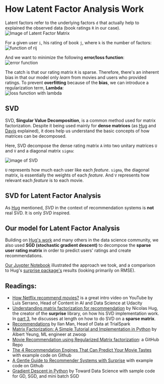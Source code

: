 # How Latent Factor Analysis Work

Latent factors refer to the underlying factors `d` that actually help to explained the observed data (book ratings `R` in our case).  
![Image of Latent Factor Matrix](https://static1.squarespace.com/static/51af568be4b0b9ab836e2474/t/590c6b44d1758ebf2c442418/1493986118765/)

For a given user `i`, his rating of book `j`, where `k` is the number of factors:  
![function of rij](https://static1.squarespace.com/static/51af568be4b0b9ab836e2474/t/590f79b086e6c025ede556e5/1494186471184/Screen+Shot+2017-05-07+at+2.18.33+PM.png)

And we want to minimize the following **error/loss function**:  
![error function](https://static1.squarespace.com/static/51af568be4b0b9ab836e2474/t/590f6913ebbd1a0ad37541b3/1494182166078/Screen+Shot+2017-05-07+at+2.28.17+PM.png)

The catch is that our rating matrix `R` is sparse. Therefore, there's an inherent bias in that our model only *learn* from movies and users who provided ratings. To prevent **overfitting** because of the **bias**, we can introduce a regularization term, **Lambda**:  
![loss function with lambda](https://static1.squarespace.com/static/51af568be4b0b9ab836e2474/t/590f6921f5e23141033c2260/1494186587114/)

## SVD
SVD, **Singular Value Decomposition**, is a common method used for matrix factorization. Despite it being used mainly for **dense matrices** (as [Hug][url_hug_p3] and [Davis](https://www.eecs.umich.edu/eecs/etc/events/showevent.cgi?1857) explained), it does help us understand the basic concepts of how matrices can be decomposed.

Here, SVD decompose the dense rating matrix `A` into two unitary matrices `U` and `V` and a diagonal matrix `sigma`:  

![image of SVD](https://cdn-images-1.medium.com/max/800/1*W4MnB2hyvgqedLmwJLrpqw.png)

`U` represents how much each user like each *feature*. `sigma`, the diagonal matrix, is essentially the weights of each *feature*. And `V` represents how relevant each *feature* is to each movie.

## SVD for Latent Factor Analysis
As [Hug][url_hug_p4] mentioned, *SVD* in the context of recommendation systems is **not** real SVD. It is only *SVD* inspired.

## Our model for Latent Factor Analysis
Building on [Hug's work][url_hug_p4] and many others in the data science community, we also used **SGD (stochastic gradient descent)** to decompose the **sparse user rating matrix** in order to predict users' ratings and create recommendations.

[Our Juypter Notebook]() illustrated the approach we took, and a comparison to Hug's [surprise package's][url_surprise] results (looking primarily on RMSE).

## Readings:
* [How Netflix recommend movies?](https://www.youtube.com/watch?v=ZspR5PZemcs&t=186s) is a great intro video on YouTube by Luis Serrano, Head of Content in AI and Data Science at Udacity
* [Understanding matrix factorization for recommendation](http://nicolas-hug.com/blog/matrix_facto_1) by Nicolas Hug, the creator of the **surprise** library, on how his SVD implementation work. In [part 3][url_hug_p3], he discusses at length on how to do SVD on a **sparse matrix**.
* [Recommendations](http://www.ilanman.io/blog/2017/5/7/recommendations) by Ilan Man, Head of Data at TrialSpark
* [Matrix Factorization: A Simple Tutorial and Implementation in Python](http://www.albertauyeung.com/post/python-matrix-factorization/) by Albert Yeung, ML engineer at zwoop
* [Movie Recommendation using Regularized Matrix factorization](https://github.com/metpallyv/MovieRecommendation): a GitHub Repo
* [The 4 Recommendation Engines That Can Predict Your Movie Tastes](https://medium.com/@james_aka_yale/the-4-recommendation-engines-that-can-predict-your-movie-tastes-bbec857b8223) with example code on Github
* [A Gentle Guide to Recommender Systems with Surprise](https://kerpanic.wordpress.com/2018/03/26/a-gentle-guide-to-recommender-systems-with-surprise/) with example code on Github
* [Gradient Descent in Python](https://towardsdatascience.com/gradient-descent-in-python-a0d07285742f) by Toward Data Science with sample code for GD, SGD, and mini batch SGD

[url_hug_p3]: http://nicolas-hug.com/blog/matrix_facto_3
[url_hug_p4]: http://nicolas-hug.com/blog/matrix_facto_4
[url_surprise]: http://surpriselib.com/
